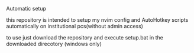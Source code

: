 Automatic setup

this repository is intended to setup my nvim config and AutoHotkey scripts automatically on institutional pcs(without admin access)

to use just download the repository and execute setup.bat in the downloaded direcotory
(windows only)
